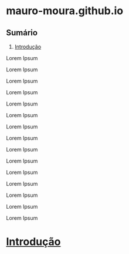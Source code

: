 # mauro-moura.github.io

## Sumário
1. [Introdução](https://github.com/mauro-moura/mauro-moura.github.io#Introdução)

Lorem Ipsum

Lorem Ipsum

Lorem Ipsum

Lorem Ipsum

Lorem Ipsum

Lorem Ipsum

Lorem Ipsum

Lorem Ipsum

Lorem Ipsum

Lorem Ipsum

Lorem Ipsum

Lorem Ipsum

Lorem Ipsum

Lorem Ipsum

Lorem Ipsum
# [Introdução](https://github.com/mauro-moura/mauro-moura.github.io#Sumário)

